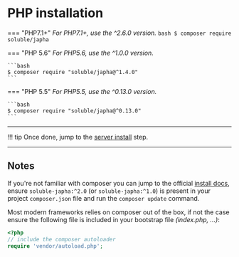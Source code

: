# PHP installation

=== "PHP7.1+"
    *For PHP7.1+, use the ^2.6.0 version.*
    ```bash
    $ composer require soluble/japha
    ```

=== "PHP 5.6"
    *For PHP5.6, use the ^1.0.0 version.*

    ```bash
    $ composer require "soluble/japha@^1.4.0"
    ```

=== "PHP 5.5"
    *For PHP5.5, use the ^0.13.0 version.*

    ```bash
    $ composer require "soluble/japha@^0.13.0"
    ```

----


!!! tip
    Once done, jump to the [server install](./install_server.md) step.

-------


## Notes

If you're not familiar with composer you can jump
to the official [install docs](https://getcomposer.org/doc/00-intro.md),
ensure `soluble-japha:^2.0` (or `soluble-japha:^1.0`) is present in your project `composer.json` file and
run the `composer update` command.

Most modern frameworks relies on composer out of the box, if not the case
ensure the following file is included in your bootstrap file *(index.php, ...)*:

```php
<?php
// include the composer autoloader
require 'vendor/autoload.php';
```














